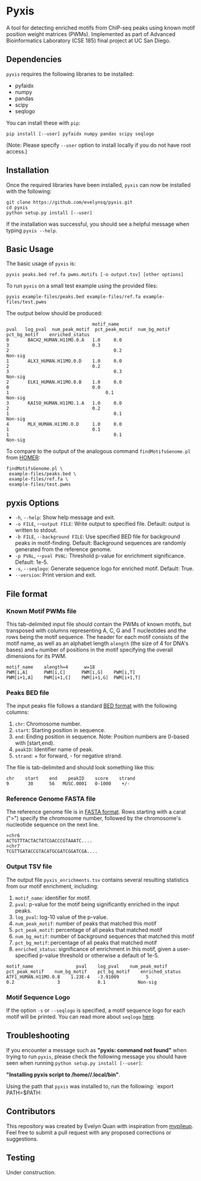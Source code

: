 # Pyxis
A tool for detecting enriched motifs from ChIP-seq peaks using known motif position weight matrices (PWMs). Implemented as part of Advanced Bioinformatics Laboratory (CSE 185) final project at UC San Diego.

## Dependencies
`pyxis` requires the following libraries to be installed:

- pyfaidx
- numpy
- pandas
- scipy
- seqlogo

You can install these with `pip`:
```
pip install [--user] pyfaidx numpy pandas scipy seqlogo
```
(Note: Please specify `--user` option to install locally if you do not have root access.)

## Installation
Once the required libraries have been installed, `pyxis` can now be installed with the following:
```
git clone https://github.com/evelynsq/pyxis.git
cd pyxis
python setup.py install [--user]
```
If the installation was successful, you should see a helpful message when typing `pyxis --help`.

## Basic Usage
The basic usage of `pyxis` is:
```
pyxis peaks.bed ref.fa pwms.motifs [-o output.tsv] [other options]
```

To run `pyxis` on a small test example using the provided files:
```
pyxis example-files/peaks.bed example-files/ref.fa example-files/test.pwms
```
The output below should be produced:
```
								motif_name      						pval   log_pval  num_peak_motif  pct_peak_motif  num_bg_motif    pct_bg_motif    enriched_status
0       BACH2_HUMAN.H11MO.0.A   1.0     0.0     						3       						0.3     								2       								0.2     							Non-sig
1       ALX3_HUMAN.H11MO.0.D    1.0     0.0     						2       						0.2     								3       								0.3     							Non-sig
2       ELK1_HUMAN.H11MO.0.B    1.0     0.0     						0       						0.0     								1      								 0.1     							Non-sig
3       KAISO_HUMAN.H11MO.1.A   1.0     0.0     						2       						0.2     								1       								0.1    							 Non-sig
4       MLX_HUMAN.H11MO.0.D     1.0     0.0     						1       						0.1     								1       								0.1   							  Non-sig
```
To compare to the output of the analogous command `findMotifsGenome.pl` from [HOMER](http://homer.ucsd.edu/homer/):
```
findMotifsGenome.pl \
 example-files/peaks.bed \
 example-files/ref.fa \
 example-files/test.pwms
```

## pyxis Options
- `-h`, `--help`: Show help message and exit.
- `-o FILE`, --`output FILE`: Write output to specified file. Default: output is written to stdout.
- `-b FILE`, `--background FILE`: Use specified BED file for background peaks in motif-finding. Default: Background sequences are randomly generated from the reference genome.
- `-p PVAL`, --`pval PVAL`: Threshold p-value for enrichment significance. Default: 1e-5.
- `-s`, `--seqlogo`: Generate sequence logo for enriched motif. Default: True.
- `--version`: Print version and exit.

## File format

### Known Motif PWMs file
This tab-delimited input file should contain the PWMs of known motifs, but transposed with columns representing A, C, G and T nucleotides and the rows being the motif sequence. The header for each motif consists of the motif name, as well as an alphabet length `alength` (the size of 4 for DNA's bases) and `w` number of positions in the motif specifying the overall dimensions for its PWM.

```
motif_name    alength=4      w=18
PWM[i,A]      PWM[i,C]      PWM[i,G]    PWM[i,T]
PWM[i+1,A]    PWM[i+1,C]    PWM[i+1,G]  PWM[i+1,T]
```

### Peaks BED file
The input peaks file follows a standard [BED format](https://genome.ucsc.edu/FAQ/FAQformat.html) with the following columns:
1. `chr`: Chromosome number.
2. `start`: Starting position in sequence.
3. `end`: Ending position in sequence. Note: Position numbers are 0-based with [start,end).
4. `peakID`: Identifier name of peak.
5. `strand`: + for forward, - for negative strand.

The file is tab-delimited and should look something like this:
```
chr    start    end    peakID    score    strand
9       30      56   MUSC.0001   0-1000    +/-
```

### Reference Genome FASTA file
The reference genome file is in [FASTA format](https://www.ncbi.nlm.nih.gov/genbank/fastaformat/). Rows starting with a carat (">") 
specify the chromosome number, followed by the chromosome's nucleotide sequence on the next line.

```
>chr6
ACTGTTTACTACTATCGACCCGTAAATC....
>chr7
TCGTTGATACCGTACATGCGATCGGATCGA....
```

### Output TSV file
The output file `pyxis_enrichments.tsv` contains several resulting statistics from our motif enrichment, including:
1. `motif_name`: identifier for motif.
2. `pval`: p-value for the motif being significantly enriched in the input peaks.
3. `log_pval`: log-10 value of the p-value.
4. `num_peak_motif`: number of peaks that matched this motif
5. `pct_peak_motif`: percentage of all peaks that matched motif
6. `num_bg_motif`: number of background sequences that matched this motif
7. `pct_bg_motif`: percentage of all peaks that matched motif
8. `enriched_status`: significance of enrichment in this motif, given a user-specified p-value threshold or otherwise a default of 1e-5. 
```
motif_name                pval    log_pval    num_peak_motif   pct_peak_motif    num_bg_motif    pct_bg_motif    enriched_status
ATF1_HUMAN.H11MO.0.B    1.23E-4   -3.91009          5               0.2                3              0.1            Non-sig             
```

### Motif Sequence Logo
If the option `-s` or `--seqlogo` is specified, a motif sequence logo for each motif will be printed. You can read more about `seqlogo` [here](https://pypi.org/project/seqlogo/).

## Troubleshooting
If you encounter a message such as **"pyxis: command not found"** when trying to run `pyxis`, please check the following message you should have seen when running `python setup.py install [--user]`: 

**"Installing pyxis script to /home/<user>/.local/bin"**.

Using the path that `pyxis` was installed to, run the following: `export PATH=$PATH:<path>

## Contributors
This repository was created by Evelyn Quan with inspiration from [mypileup](https://github.com/gymreklab/cse185-demo-project).
Feel free to submit a pull request with any proposed corrections or suggestions.

## Testing
Under construction.
